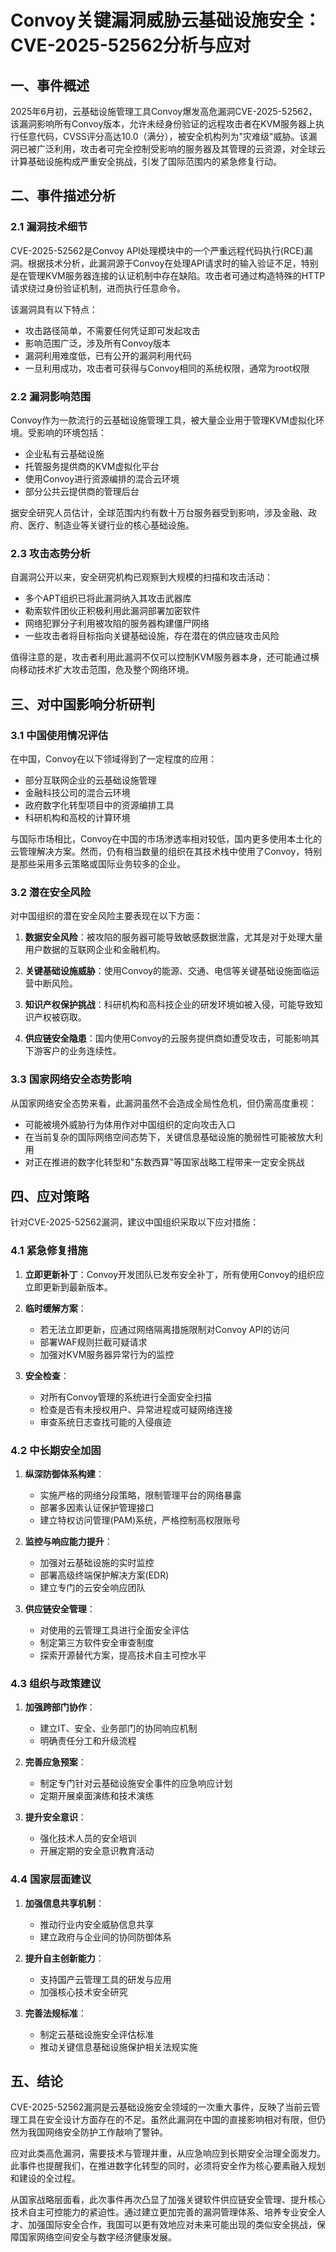  # Convoy关键漏洞威胁云基础设施安全：CVE-2025-52562分析与应对

## 一、事件概述

2025年6月初，云基础设施管理工具Convoy爆发高危漏洞CVE-2025-52562，该漏洞影响所有Convoy版本，允许未经身份验证的远程攻击者在KVM服务器上执行任意代码，CVSS评分高达10.0（满分），被安全机构列为"灾难级"威胁。该漏洞已被广泛利用，攻击者可完全控制受影响的服务器及其管理的云资源，对全球云计算基础设施构成严重安全挑战，引发了国际范围内的紧急修复行动。

## 二、事件描述分析

### 2.1 漏洞技术细节

CVE-2025-52562是Convoy API处理模块中的一个严重远程代码执行(RCE)漏洞。根据技术分析，此漏洞源于Convoy在处理API请求时的输入验证不足，特别是在管理KVM服务器连接的认证机制中存在缺陷。攻击者可通过构造特殊的HTTP请求绕过身份验证机制，进而执行任意命令。

该漏洞具有以下特点：
- 攻击路径简单，不需要任何凭证即可发起攻击
- 影响范围广泛，涉及所有Convoy版本
- 漏洞利用难度低，已有公开的漏洞利用代码
- 一旦利用成功，攻击者可获得与Convoy相同的系统权限，通常为root权限

### 2.2 漏洞影响范围

Convoy作为一款流行的云基础设施管理工具，被大量企业用于管理KVM虚拟化环境。受影响的环境包括：
- 企业私有云基础设施
- 托管服务提供商的KVM虚拟化平台
- 使用Convoy进行资源编排的混合云环境
- 部分公共云提供商的管理后台

据安全研究人员估计，全球范围内约有数十万台服务器受到影响，涉及金融、政府、医疗、制造业等关键行业的核心基础设施。

### 2.3 攻击态势分析

自漏洞公开以来，安全研究机构已观察到大规模的扫描和攻击活动：
- 多个APT组织已将此漏洞纳入其攻击武器库
- 勒索软件团伙正积极利用此漏洞部署加密软件
- 网络犯罪分子利用被攻陷的服务器构建僵尸网络
- 一些攻击者将目标指向关键基础设施，存在潜在的供应链攻击风险

值得注意的是，攻击者利用此漏洞不仅可以控制KVM服务器本身，还可能通过横向移动技术扩大攻击范围，危及整个网络环境。

## 三、对中国影响分析研判

### 3.1 中国使用情况评估

在中国，Convoy在以下领域得到了一定程度的应用：
- 部分互联网企业的云基础设施管理
- 金融科技公司的混合云环境
- 政府数字化转型项目中的资源编排工具
- 科研机构和高校的计算环境

与国际市场相比，Convoy在中国的市场渗透率相对较低，国内更多使用本土化的云管理解决方案。然而，仍有相当数量的组织在其技术栈中使用了Convoy，特别是那些采用多云策略或国际业务较多的企业。

### 3.2 潜在安全风险

对中国组织的潜在安全风险主要表现在以下方面：

1. **数据安全风险**：被攻陷的服务器可能导致敏感数据泄露，尤其是对于处理大量用户数据的互联网企业和金融机构。

2. **关键基础设施威胁**：使用Convoy的能源、交通、电信等关键基础设施面临运营中断风险。

3. **知识产权保护挑战**：科研机构和高科技企业的研发环境如被入侵，可能导致知识产权被窃取。

4. **供应链安全隐患**：国内使用Convoy的云服务提供商如遭受攻击，可能影响其下游客户的业务连续性。

### 3.3 国家网络安全态势影响

从国家网络安全态势来看，此漏洞虽然不会造成全局性危机，但仍需高度重视：

- 可能被境外威胁行为体用作对中国组织的定向攻击入口
- 在当前复杂的国际网络空间态势下，关键信息基础设施的脆弱性可能被放大利用
- 对正在推进的数字化转型和"东数西算"等国家战略工程带来一定安全挑战

## 四、应对策略

针对CVE-2025-52562漏洞，建议中国组织采取以下应对措施：

### 4.1 紧急修复措施

1. **立即更新补丁**：Convoy开发团队已发布安全补丁，所有使用Convoy的组织应立即更新到最新版本。

2. **临时缓解方案**：
   - 若无法立即更新，应通过网络隔离措施限制对Convoy API的访问
   - 部署WAF规则拦截可疑请求
   - 加强对KVM服务器异常行为的监控

3. **安全检查**：
   - 对所有Convoy管理的系统进行全面安全扫描
   - 检查是否有未授权用户、异常进程或可疑网络连接
   - 审查系统日志查找可能的入侵痕迹

### 4.2 中长期安全加固

1. **纵深防御体系构建**：
   - 实施严格的网络分段策略，限制管理平台的网络暴露
   - 部署多因素认证保护管理接口
   - 建立特权访问管理(PAM)系统，严格控制高权限账号

2. **监控与响应能力提升**：
   - 加强对云基础设施的实时监控
   - 部署高级终端保护解决方案(EDR)
   - 建立专门的云安全响应团队

3. **供应链安全管理**：
   - 对使用的云管理工具进行全面安全评估
   - 制定第三方软件安全审查制度
   - 探索开源替代方案，提高技术自主可控水平

### 4.3 组织与政策建议

1. **加强跨部门协作**：
   - 建立IT、安全、业务部门的协同响应机制
   - 明确责任分工和升级流程

2. **完善应急预案**：
   - 制定专门针对云基础设施安全事件的应急响应计划
   - 定期开展桌面演练和技术演练

3. **提升安全意识**：
   - 强化技术人员的安全培训
   - 开展定期的安全意识教育活动

### 4.4 国家层面建议

1. **加强信息共享机制**：
   - 推动行业内安全威胁信息共享
   - 建立政府与企业间的协同防御体系

2. **提升自主创新能力**：
   - 支持国产云管理工具的研发与应用
   - 加强核心技术安全研究

3. **完善法规标准**：
   - 制定云基础设施安全评估标准
   - 推动关键信息基础设施保护相关法规实施

## 五、结论

CVE-2025-52562漏洞是云基础设施安全领域的一次重大事件，反映了当前云管理工具在安全设计方面存在的不足。虽然此漏洞在中国的直接影响相对有限，但仍然为我国网络安全防护工作敲响了警钟。

应对此类高危漏洞，需要技术与管理并重，从应急响应到长期安全治理全面发力。此事件也提醒我们，在推进数字化转型的同时，必须将安全作为核心要素融入规划和建设的全过程。

从国家战略层面看，此次事件再次凸显了加强关键软件供应链安全管理、提升核心技术自主可控能力的紧迫性。通过建立更加完善的漏洞管理体系、培养专业安全人才、加强国际安全合作，我国可以更有效地应对未来可能出现的类似安全挑战，保障国家网络空间安全与数字经济健康发展。